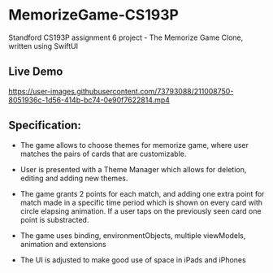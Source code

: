 # MemorizeGame-CS193P

Standford CS193P assignment 6 project - The Memorize Game Clone, written using SwiftUI

## Live Demo

https://user-images.githubusercontent.com/73793088/211008750-8051936c-1d56-414b-bc74-0e90f7622814.mp4

## Specification:

- The game allows to choose themes for memorize game, where user matches the pairs of cards that are customizable.

- User is presented with a Theme Manager which allows for deletion, editing and adding new themes.

- The game grants 2 points for each match, and adding one extra point for match made in a specific time period which is shown on every card with circle elapsing animation. If a user taps on the previously seen card one point is substracted.

- The game uses binding, environmentObjects, multiple viewModels, animation and extensions

- The UI is adjusted to make good use of space in iPads and iPhones

